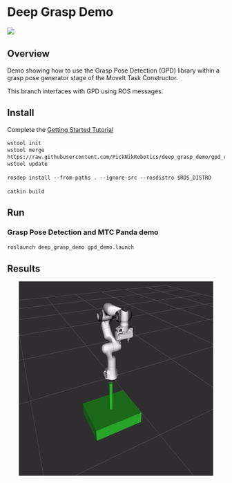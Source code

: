 # Deep Grasp Demo
<img src="https://picknik.ai/assets/images/logo.jpg" width="120">

## Overview
Demo showing how to use the Grasp Pose Detection (GPD) library within a grasp pose generator stage of the MoveIt Task Constructor.

This branch interfaces with GPD using ROS messages.

## Install
Complete the [Getting Started Tutorial](https://ros-planning.github.io/moveit_tutorials/doc/getting_started/getting_started.html)

    wstool init
    wstool merge https://raw.githubusercontent.com/PickNikRobotics/deep_grasp_demo/gpd_ros/.rosinstall
    wstool update

    rosdep install --from-paths . --ignore-src --rosdistro $ROS_DISTRO

    catkin build
    
## Run
### Grasp Pose Detection and MTC Panda demo
```
roslaunch deep_grasp_demo gpd_demo.launch
```

## Results
<p align="center">
  <img src="media/mtc_gpd_panda.gif" width="450" height="450"/>
</p>
